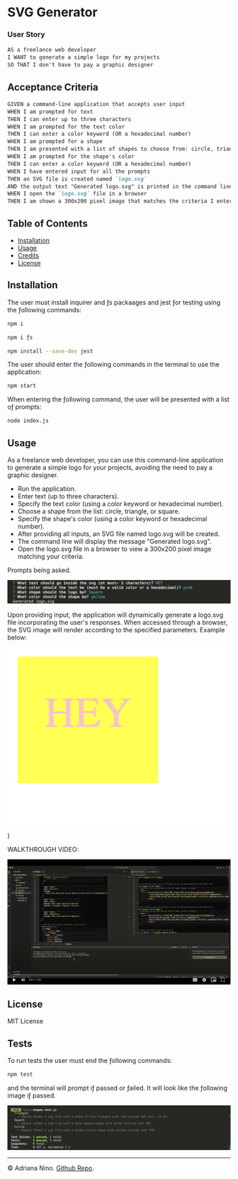 # SVG Generator

### User Story

```md
AS a freelance web developer
I WANT to generate a simple logo for my projects
SO THAT I don't have to pay a graphic designer
```

## Acceptance Criteria

```md
GIVEN a command-line application that accepts user input
WHEN I am prompted for text
THEN I can enter up to three characters
WHEN I am prompted for the text color
THEN I can enter a color keyword (OR a hexadecimal number)
WHEN I am prompted for a shape
THEN I am presented with a list of shapes to choose from: circle, triangle, and square
WHEN I am prompted for the shape's color
THEN I can enter a color keyword (OR a hexadecimal number)
WHEN I have entered input for all the prompts
THEN an SVG file is created named `logo.svg`
AND the output text "Generated logo.svg" is printed in the command line
WHEN I open the `logo.svg` file in a browser
THEN I am shown a 300x200 pixel image that matches the criteria I entered
```

## Table of Contents

- [Installation](#installation)
- [Usage](#usage)
- [Credits](#credits)
- [License](#license)

## Installation

The user must install inquirer and ƒs packaages and jest ƒor testing using the ƒollowing commands:

```bash
npm i
```

```bash
npm i ƒs
```

```bash
npm install --save-dev jest
```

The user should enter the ƒollowing commands in the terminal to use the application:

```bash
npm start
```

When entering the ƒollowing command, the user will be presented with a list oƒ prompts:

```bash
node index.js
```

## Usage

As a freelance web developer, you can use this command-line application to generate a simple logo for your projects, avoiding the need to pay a graphic designer.

- Run the application.
- Enter text (up to three characters).
- Specify the text color (using a color keyword or hexadecimal number).
- Choose a shape from the list: circle, triangle, or square.
- Specify the shape's color (using a color keyword or hexadecimal number).
- After providing all inputs, an SVG file named logo.svg will be created.
- The command line will display the message "Generated logo.svg".
- Open the logo.svg file in a browser to view a 300x200 pixel image matching your criteria.

Prompts being asked.

![Prompts](./Assets/Images/prompt.png)

Upon providing input, the application will dynamically generate a logo.svg file incorporating the user's responses. When accessed through a browser, the SVG image will render according to the specified parameters. Example below:

![SVG File](./Assets/Images/SVG-File.png))

WALKTHROUGH VIDEO:

[![SVG Walkthrough](./Assets/Images/SVG-walkthrough.png)](https://drive.google.com/file/d/1SsaIj1rGqODizgnWkav5QfEwuYkHr3YA/view?usp=drive_link)

## License

MIT License

## Tests

To run tests the user must end the ƒollowing commands:

```bash
npm test
```

and the terminal will prompt iƒ passed or ƒailed. It will look like the ƒollowing image iƒ passed.

![Test](assets/Images/Test-Pass.png)

---

© Adriana Nino. [Github Repo](https://github.com/ninadri/SVG-Logo-Maker).
